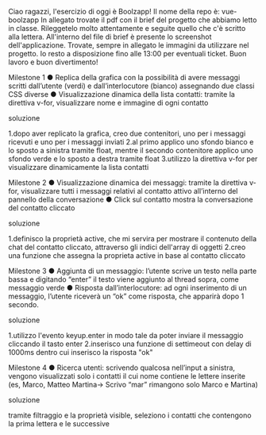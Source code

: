  Ciao ragazzi, l'esercizio di oggi è Boolzapp! Il nome della repo è: vue-boolzapp
In allegato trovate il pdf con il brief del progetto che abbiamo letto in classe. Rileggetelo molto attentamente e seguite quello che c'è scritto alla lettera. All'interno del file di brief è presente lo screenshot dell'applicazione. Trovate, sempre in allegato le immagini da utilizzare nel progetto. Io resto a disposizione fino alle 13:00 per eventuali ticket.
Buon lavoro e buon divertimento!

 Milestone 1
 ● Replica della grafica con la possibilità di avere messaggi scritti dall’utente (verdi) e
 dall’interlocutore (bianco) assegnando due classi CSS diverse
 ● Visualizzazione dinamica della lista contatti: tramite la direttiva v-for, visualizzare
 nome e immagine di ogni contatto

 soluzione

 1.dopo aver replicato la grafica, creo due contenitori, uno per i messaggi ricevuti e uno per i messaggi inviati
 2.al primo applico uno sfondo bianco e lo sposto a sinistra tramite float, mentre il secondo contenitore applico uno sfondo verde e lo sposto a destra tramite float
 3.utilizzo la direttiva v-for per visualizzare dinamicamente la lista contatti 

  Milestone 2
 ● Visualizzazione dinamica dei messaggi: tramite la direttiva v-for, visualizzare tutti i
 messaggi relativi al contatto attivo all’interno del pannello della conversazione
 ● Click sul contatto mostra la conversazione del contatto cliccato

 soluzione

 1.definisco la proprietà active, che mi servira per mostrare il contenuto della chat del contatto cliccato, attraverso gli indici dell'array di oggetti
 2.creo una funzione che assegna la proprieta active in base al contatto cliccato   

 Milestone 3
 ● Aggiunta di un messaggio: l’utente scrive un testo nella parte bassa e digitando
 “enter” il testo viene aggiunto al thread sopra, come messaggio verde
 ● Risposta dall’interlocutore: ad ogni inserimento di un messaggio, l’utente riceverà
 un “ok” come risposta, che apparirà dopo 1 secondo.

soluzione

1.utilizzo l'evento keyup.enter in modo tale da poter inviare il messaggio cliccando il tasto enter 
2.inserisco una funzione di settimeout con delay di 1000ms dentro cui inserisco la risposta "ok"

Milestone 4
 ● Ricerca utenti: scrivendo qualcosa nell’input a sinistra, vengono visualizzati solo i
 contatti il cui nome contiene le lettere inserite (es, Marco, Matteo Martina-> Scrivo
 “mar” rimangono solo Marco e Martina)

 soluzione

 tramite filtraggio e la proprietà visible, seleziono i contatti che contengono la prima lettera e le successive